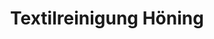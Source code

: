 ---
title: "Textilreinigung Höning"
url: /muellheim-im-markgraeflerland/textilreinigung-hoening/
shop: Wäscherei
---